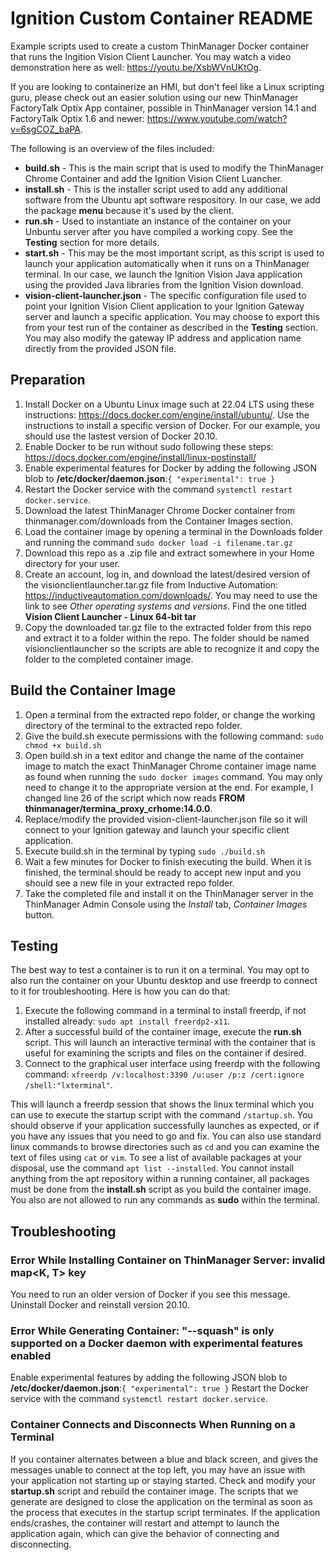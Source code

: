 # Ignition Custom Container README #

Example scripts used to create a custom ThinManager Docker container that runs the Ingition Vision Client Launcher. You may watch a video demonstration here as well: https://youtu.be/XsbWVnUKtOg.

If you are looking to containerize an HMI, but don't feel like a Linux scripting guru, please check out an easier solution using our new ThinManager FactoryTalk Optix App container, possible in ThinManager version 14.1 and FactoryTalk Optix 1.6 and newer: https://www.youtube.com/watch?v=6sgCOZ_baPA.

The following is an overview of the files included:
- **build.sh** - This is the main script that is used to modify the ThinManager Chrome Container and add the Ignition Vision Client Luancher.
- **install.sh** - This is the installer script used to add any additional software from the Ubuntu apt software respository. In our case, we add the package **menu** because it's used by the client.
- **run.sh** - Used to instantiate an instance of the container on your Unbuntu server after you have compiled a working copy. See the **Testing** section for more details.
- **start.sh** - This may be the most important script, as this script is used to launch your application automatically when it runs on a ThinManager terminal. In our case, we launch the Ignition Vision Java application using the provided Java libraries from the Ignition Vision download.
- **vision-client-launcher.json** - The specific configuration file used to point your Ignition Vision Client application to your Ignition Gateway server and launch a specific application. You may choose to export this from your test run of the container as described in the **Testing** section. You may also modify the gateway IP address and application name directly from the provided JSON file.

## Preparation ##

1. Install Docker on a Ubuntu Linux image such at 22.04 LTS using these instructions: https://docs.docker.com/engine/install/ubuntu/. Use the instructions to install a specific version of Docker. For our example, you should use the lastest version of Docker 20.10.
2. Enable Docker to be run without sudo following these steps: https://docs.docker.com/engine/install/linux-postinstall/
2. Enable experimental features for Docker by adding the following JSON blob to **/etc/docker/daemon.json**:`{ "experimental": true }`
2. Restart the Docker service with the command `systemctl restart docker.service`.
3. Download the latest ThinManager Chrome Docker container from thinmanager.com/downloads from the Container Images section.
4. Load the container image by opening a terminal in the Downloads folder and running the command `sudo docker load -i filename.tar.gz`
4. Download this repo as a .zip file and extract somewhere in your Home directory for your user.
4. Create an account, log in, and download the latest/desired version of the visionclientlauncher.tar.gz file from Inductive Automation: https://inductiveautomation.com/downloads/. You may need to use the link to see *Other operating systems and versions*. Find the one titled **Vision Client Launcher - Linux 64-bit tar** 
4. Copy the downloaded tar.gz file to the extracted folder from this repo and extract it to a folder within the repo. The folder should be named visionclientlauncher so the scripts are able to recognize it and copy the folder to the completed container image.

## Build the Container Image ##

1. Open a terminal from the extracted repo folder, or change the working directory of the terminal to the extracted repo folder.
5. Give the build.sh execute permissions with the following command: `sudo chmod +x build.sh`
6. Open build.sh in a text editor and change the name of the container image to match the exact ThinManager Chrome container image name as found when running the `sudo docker images` command. You may only need to change it to the appropriate version at the end. For example, I changed line 26 of the script which now reads **FROM thinmanager/termina_proxy_crhome:14.0.0**.
7. Replace/modify the provided vision-client-launcher.json file so it will connect to your Ignition gateway and launch your specific client application.
8. Execute build.sh in the terminal by typing `sudo ./build.sh`
9. Wait a few minutes for Docker to finish executing the build. When it is finished, the terminal should be ready to accept new input and you should see a new file in your extracted repo folder.
10. Take the completed file and install it on the ThinManager server in the ThinManager Admin Console using the *Install* tab, *Container Images* button.

## Testing ##

The best way to test a container is to run it on a terminal. You may opt to also run the container on your Ubuntu desktop and use freerdp to connect to it for troubleshooting. Here is how you can do that:
1. Execute the following command in a terminal to install freerdp, if not installed already: `sudo apt install freerdp2-x11`.
2. After a successful build of the container image, execute the **run.sh** script. This will launch an interactive terminal with the container that is useful for examining the scripts and files on the container if desired.
3. Connect to the graphical user interface using freerdp with the following command: `xfreerdp /v:localhost:3390 /u:user /p:z /cert:ignore /shell:"lxterminal"`. 

This will launch a freerdp session that shows the linux terminal which you can use to execute the startup script with the command `/startup.sh`. You should observe if your application successfully launches as expected, or if you have any issues that you need to go and fix. You can also use standard linux commands to browse directories such as `cd` and you can examine the text of files using `cat` or `vim`. To see a list of available packages at your disposal, use the command `apt list --installed`. You cannot install anything from the apt repository within a running container, all packages must be done from the **install.sh** script as you build the container image. You also are not allowed to run any commands as **sudo** within the terminal.

## Troubleshooting ##

### Error While Installing Container on ThinManager Server: invalid map<K, T> key ###
You need to run an older version of Docker if you see this message. Uninstall Docker and reinstall version 20.10.

### Error While Generating Container: "--squash" is only supported on a Docker daemon with experimental features enabled ###
Enable experimental features by adding the following JSON blob to **/etc/docker/daemon.json**:`{ "experimental": true }`
Restart the Docker service with the command `systemctl restart docker.service`.

### Container Connects and Disconnects When Running on a Terminal ###
If you container alternates between a blue and black screen, and gives the messages unable to connect at the top left, you may have an issue with your application not starting up or staying started. Check and modify your **startup.sh** script and rebuild the container image. The scripts that we generate are designed to close the application on the terminal as soon as the process that executes in the startup script terminates. If the application ends/crashes, the container will restart and attempt to launch the application again, which can give the behavior of connecting and disconnecting.


